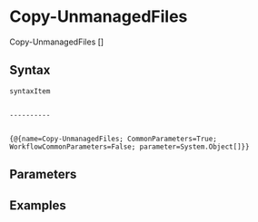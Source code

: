 

# Copy-UnmanagedFiles


Copy-UnmanagedFiles [<CommonParameters>]


## Syntax

    syntaxItem                                                                                                                                                                                                                                                                                                                                                                                                                                                                                                                                                                                                                                                                                                                                                                                                                                                                                                                                                                                                                                                      

    ----------                                                                                                                                                                                                                                                                                                                                                                                                                                                                                                                                                                                                                                                                                                                                                                                                                                                                                                                                                                                                                                                      

    {@{name=Copy-UnmanagedFiles; CommonParameters=True; WorkflowCommonParameters=False; parameter=System.Object[]}}



## Parameters


## Examples


